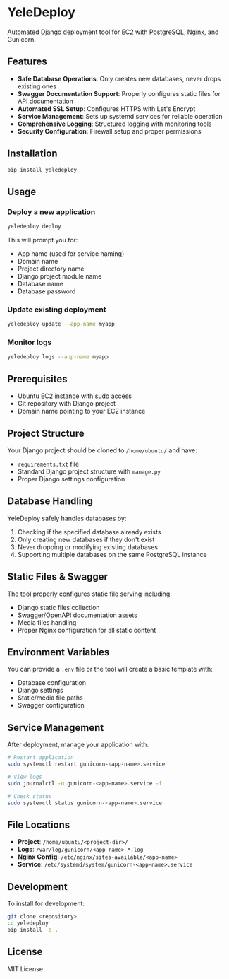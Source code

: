 # YeleDeploy

Automated Django deployment tool for EC2 with PostgreSQL, Nginx, and Gunicorn.

## Features

- **Safe Database Operations**: Only creates new databases, never drops existing ones
- **Swagger Documentation Support**: Properly configures static files for API documentation
- **Automated SSL Setup**: Configures HTTPS with Let's Encrypt
- **Service Management**: Sets up systemd services for reliable operation
- **Comprehensive Logging**: Structured logging with monitoring tools
- **Security Configuration**: Firewall setup and proper permissions

## Installation

```bash
pip install yeledeploy
```

## Usage

### Deploy a new application

```bash
yeledeploy deploy
```

This will prompt you for:
- App name (used for service naming)
- Domain name
- Project directory name
- Django project module name  
- Database name
- Database password

### Update existing deployment

```bash
yeledeploy update --app-name myapp
```

### Monitor logs

```bash
yeledeploy logs --app-name myapp
```

## Prerequisites

- Ubuntu EC2 instance with sudo access
- Git repository with Django project
- Domain name pointing to your EC2 instance

## Project Structure

Your Django project should be cloned to `/home/ubuntu/` and have:
- `requirements.txt` file
- Standard Django project structure with `manage.py`
- Proper Django settings configuration

## Database Handling

YeleDeploy safely handles databases by:
1. Checking if the specified database already exists
2. Only creating new databases if they don't exist
3. Never dropping or modifying existing databases
4. Supporting multiple databases on the same PostgreSQL instance

## Static Files & Swagger

The tool properly configures static file serving including:
- Django static files collection
- Swagger/OpenAPI documentation assets
- Media files handling
- Proper Nginx configuration for all static content

## Environment Variables

You can provide a `.env` file or the tool will create a basic template with:
- Database configuration
- Django settings
- Static/media file paths
- Swagger configuration

## Service Management

After deployment, manage your application with:

```bash
# Restart application
sudo systemctl restart gunicorn-<app-name>.service

# View logs
sudo journalctl -u gunicorn-<app-name>.service -f

# Check status
sudo systemctl status gunicorn-<app-name>.service
```

## File Locations

- **Project**: `/home/ubuntu/<project-dir>/`
- **Logs**: `/var/log/gunicorn/<app-name>-*.log`
- **Nginx Config**: `/etc/nginx/sites-available/<app-name>`
- **Service**: `/etc/systemd/system/gunicorn-<app-name>.service`

## Development

To install for development:

```bash
git clone <repository>
cd yeledeploy
pip install -e .
```

## License

MIT License